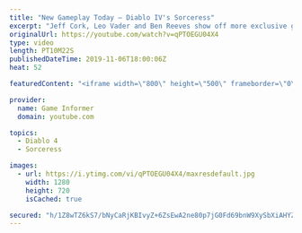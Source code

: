```yaml
---
title: "New Gameplay Today – Diablo IV's Sorceress"
excerpt: "Jeff Cork, Leo Vader and Ben Reeves show off more exclusive gameplay of Diablo IV, which can be viewed without commentary at ..."
originalUrl: https://youtube.com/watch?v=qPTOEGU04X4
type: video
length: PT10M22S
publishedDateTime: 2019-11-06T18:00:06Z
heat: 52

featuredContent: "<iframe width=\"800\" height=\"500\" frameborder=\"0\" src=\"https://www.youtube.com/embed/qPTOEGU04X4\" allow=\"accelerometer; autoplay; encrypted-media; gyroscope; picture-in-picture\" allowfullscreen></iframe>"

provider:
  name: Game Informer
  domain: youtube.com

topics:
  - Diablo 4
  - Sorceress

images:
  - url: https://i.ytimg.com/vi/qPTOEGU04X4/maxresdefault.jpg
    width: 1280
    height: 720
    isCached: true

secured: "h/1Z8wTZ6kS7/bNyCaRjKBIvyZ+6ZsEwA2ne80p7jG0Fd69bnW9XySbXiAHYZ9NMJ6U7BcaYiJ7qWT6shLrBqf5oSH9NROvE65Rd74QjVIyD/jVj5v99neTmCNrqj5lgk4YPxrtdonZElXaizTCXsOJsUxJJGo3Fq6gXioE+AUV8EMqLzQy2+tswsyJYY40idMomj8hiccbJzExTVP4RGzUfjcXZkpWWBTd42KQmG8hXzRxCRZb4cTg5lAwtH/kCFkbLC1466kfvgf2RQHZ2AHUIdfjSeOsg8j6/INrXHz3/2DRHPPOQK+mlFGRhD9s+lRr13HnrCZz0S+pjE0lLiL0xQL9VAoMa5LN0nPdqmHY0wBhL0aWgbTBCXhhc2gFz2sj8711JNo0nI6qbKsRTvBXpQlhOGAiSEDLAQUKkXDi3Xk9NvcxHsoNukghIKXfu;Jt+eXskG9iSIF06KbwC6lQ=="
---
```


